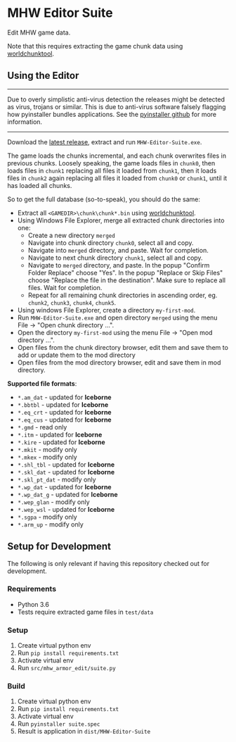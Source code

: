 # MHW Editor Suite

Edit MHW game data.

Note that this requires extracting the game chunk data using
[worldchunktool](https://www.nexusmods.com/monsterhunterworld/mods/6).

## Using the Editor

---

Due to overly simplistic anti-virus detection the releases might be detected as
virus, trojans or similar. This is due to anti-virus software falsely flagging
how pyinstaller bundles applications. See the [pyinstaller github](https://github.com/pyinstaller/pyinstaller/issues?q=is%3Aissue+virus+is%3Aclosed) for more information.

---

Download the [latest release](https://github.com/fre-sch/mhw_armor_edit/releases),
extract and run ``MHW-Editor-Suite.exe``.

The game loads the chunks incremental, and each chunk overwrites files in
previous chunks.
Loosely speaking, the game loads files in ``chunk0``, then loads files in
``chunk1`` replacing all files it loaded from ``chunk1``, then it loads files
in ``chunk2`` again replacing all files it loaded from ``chunk0`` or ``chunk1``,
until it has loaded all chunks.

So to get the full database (so-to-speak), you should do the same:

* Extract all ``<GAMEDIR>\chunk\chunk*.bin`` using [worldchunktool](https://www.nexusmods.com/monsterhunterworld/mods/6).
* Using Windows File Explorer, merge all extracted chunk directories into one:
  * Create a new directory ``merged``
  * Navigate into chunk directory ``chunk0``, select all and copy.
  * Navigate into ``merged`` directory, and paste. Wait for completion.
  * Navigate to next chunk directory ``chunk1``, select all and copy.
  * Navigate to ``merged`` directory, and paste. In the popup 
    "Confirm Folder Replace" choose "Yes". In the popup "Replace or Skip Files"
    choose "Replace the file in the destination". Make sure to replace all files. Wait for completion.
  * Repeat for all remaining chunk directories in ascending order, eg. 
    ``chunk2``, ``chunk3``, ``chunk4``, ``chunk5``.
* Using windows File Explorer, create a directory ``my-first-mod``.
* Run ``MHW-Editor-Suite.exe`` and open directory ``merged`` using the menu File -> "Open chunk directory ...".
* Open the directory ``my-first-mod`` using the menu File -> "Open mod directory ...".
* Open files from the chunk directory browser, edit them and save them to add or update them to the mod directory
* Open files from the mod directory browser, edit and save them in mod directory.

**Supported file formats**:

* `*.am_dat` - updated for **Iceborne**
* `*.bbtbl` - updated for **Iceborne**
* `*.eq_crt` - updated for **Iceborne**
* `*.eq_cus` - updated for **Iceborne**
* `*.gmd` - read only
* `*.itm` - updated for **Iceborne**
* `*.kire` - updated for **Iceborne**
* `*.mkit` - modify only
* `*.mkex` - modify only
* `*.shl_tbl` - updated for **Iceborne**
* `*.skl_dat` - updated for **Iceborne**
* `*.skl_pt_dat` - modify only
* `*.wp_dat` - updated for **Iceborne**
* `*.wp_dat_g` - updated for **Iceborne**
* `*.wep_glan` - modify only
* `*.wep_wsl` - updated for **Iceborne**
* `*.sgpa` - modify only
* `*.arm_up` - modify only

## Setup for Development

The following is only relevant if having this repository checked out for
development.

### Requirements

* Python 3.6
* Tests require extracted game files in ``test/data``

### Setup

1. Create virtual python env
2. Run ``pip install requirements.txt``
3. Activate virtual env
4. Run ``src/mhw_armor_edit/suite.py``

### Build

1. Create virtual python env
2. Run ``pip install requirements.txt``
3. Activate virtual env
4. Run ``pyinstaller suite.spec``
5. Result is application in ``dist/MHW-Editor-Suite``
